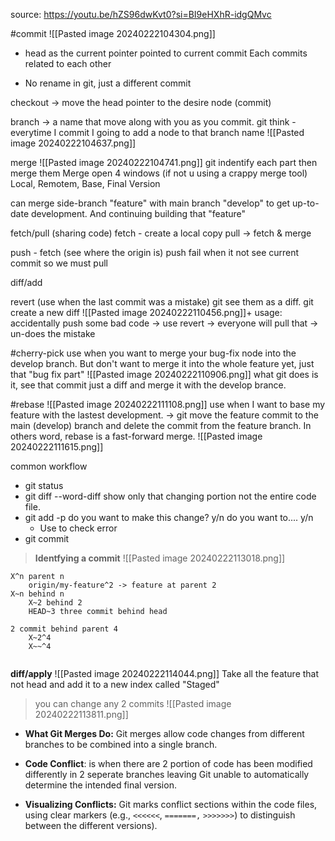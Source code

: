 source: https://youtu.be/hZS96dwKvt0?si=BI9eHXhR-idgQMvc

#commit
![[Pasted image 20240222104304.png]]
+ head as the current pointer pointed to current commit
Each commits related to each other

+ No rename in git, just a different commit

checkout -> move the head pointer to the desire node (commit)

branch -> a name that move along with you as you commit.
	git think - everytime I commit I going to add a node to that branch name
![[Pasted image 20240222104637.png]]

merge
![[Pasted image 20240222104741.png]]
git indentify each part then merge them
Merge open 4 windows (if not u using a crappy merge tool)
	Local, Remotem, Base, Final Version



can merge side-branch "feature" with main branch "develop" to get up-to-date development. And continuing building that "feature" 

fetch/pull (sharing code)
fetch - create a local copy 
pull -> fetch & merge


push - fetch (see where the origin is)
	push fail when it not see current commit
	so we must pull

diff/add


revert (use when the last commit was a mistake)
git see them as a diff. git create a new diff 
![[Pasted image 20240222110456.png]]+ 
usage: accidentally push some bad code -> use revert -> everyone will pull that -> un-does the mistake


#cherry-pick
use when you want to merge your bug-fix node into the develop branch. But don't want to merge it into the whole feature yet, just that "bug fix part"
![[Pasted image 20240222110906.png]]
what git does is it, see that commit just a diff and merge it with the develop brance.


#rebase
![[Pasted image 20240222111108.png]]
 use when I want to base my feature with the lastest development.
 -> git move the feature commit to the main (develop) branch and delete the commit from the feature branch. 
In others word, rebase is a fast-forward merge.
![[Pasted image 20240222111615.png]]

common workflow
+ git status
+ git diff --word-diff
	show only that changing portion not the entire code file.
+ git add -p 
	do you want to make this change? y/n 
	do you want to.... y/n
	- Use to check error
+ git commit
> **Identfying a commit**
![[Pasted image 20240222113018.png]]

```ad-note
X^n parent n
	origin/my-feature^2 -> feature at parent 2
X~n behind n
	X~2 behind 2
	HEAD~3 three commit behind head

2 commit behind parent 4
	X~2^4  
	X~~^4 


```


**diff/apply**
![[Pasted image 20240222114044.png]]
Take all the feature that not head and add it to a new index called "Staged"

> you can change any 2 commits
![[Pasted image 20240222113811.png]]

+ **What Git Merges Do:** Git merges allow code changes from different branches to be combined into a single branch.

+ **Code Conflict**: is when there are 2 portion of code has been modified differently in 2 seperate branches leaving Git unable to automatically determine the intended final version.

- **Visualizing Conflicts:** Git marks conflict sections within the code files, using clear markers (e.g., `<<<<<<`, `=======,` `>>>>>>>`) to distinguish between the different versions).
